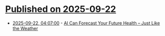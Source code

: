 # [Published on 2025-09-22](index.md)

* [2025-09-22, 04:07:00](https://soylentnews.org/article.pl?sid=25/09/21/1419259&from=rss) - [AI Can Forecast Your Future Health – Just Like the Weather](https://soylentnews.org/article.pl?sid=25/09/21/1419259&from=rss)
